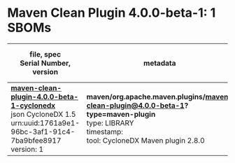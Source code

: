 Maven Clean Plugin 4.0.0-beta-1: 1 SBOMs
=======

| file, spec<br>Serial Number, version| metadata | components<br>by type<br>- libs purl types |
| ----------------------------------- | -------- | ------------------------------------------ |
| **[maven-clean-plugin-4.0.0-beta-1-cyclonedx](maven/org.apache.maven.plugins/maven-clean-plugin/4.0.0-beta-1/maven-clean-plugin-4.0.0-beta-1-cyclonedx.json)**<br>json CycloneDX 1.5<br>urn:uuid:1761a9e1-96bc-3af1-91c4-7ba9bfee8917<br>version: 1 | **maven/org.apache.maven.plugins/maven-clean-plugin@4.0.0-beta-1?type=maven-plugin**<br>type: LIBRARY<br>timestamp: <br>tool: CycloneDX Maven plugin 2.8.0 | 10<br>`library`: 10 <br>- `maven`: 10  |
